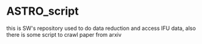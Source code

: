 # ASTRO_script
this is SW's repository used to do data reduction and access IFU data, also there is some script to crawl paper from arxiv
